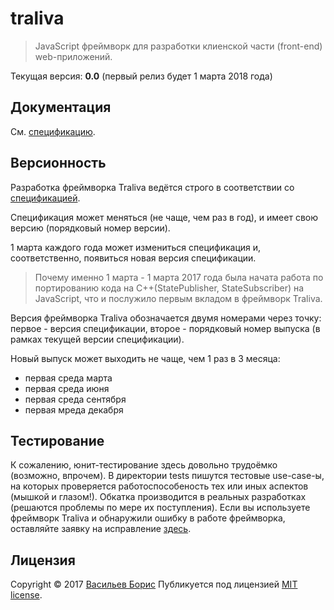 # traliva

>JavaScript фреймворк для разработки клиенской части (front-end) web-приложений.

Текущая версия: **0.0** (первый релиз будет 1 марта 2018 года)

## Документация

См. [спецификацию](https://github.com/1024sparrow/traliva_doc).

## Версионность

Разработка фреймворка Traliva ведётся строго в соответствии со [спецификацией](https://github.com/1024sparrow/traliva_doc).

Спецификация может меняться (не чаще, чем раз в год), и имеет свою версию (порядковый номер версии).

1 марта каждого года может измениться спецификация и, соответственно, появиться новая версия спецификации.
>Почему именно 1 марта - 1 марта 2017 года была начата работа по портированию кода на C++(StatePublisher, StateSubscriber) на JavaScript, что и послужило первым вкладом в фреймворк Traliva.

Версия фреймворка Traliva обозначается двумя номерами через точку: первое - версия спецификации, второе - порядковый номер выпуска (в рамках текущей версии спецификации).

Новый выпуск может выходить не чаще, чем 1 раз в 3 месяца:
* первая среда марта
* первая среда июня
* первая среда сентября
* первая мреда декабря

## Тестирование

К сожалению, юнит-тестирование здесь довольно трудоёмко (возможно, впрочем). В директории tests пишутся тестовые use-case-ы, на которых проверяется работоспособеность тех или иных аспектов (мышкой и глазом!). Обкатка производится в реальных разработках (решаются проблемы по мере их поступления). Если вы используете фреймворк Traliva и обнаружили ошибку в работе фреймворка, оставляйте заявку на исправление [здесь](https://github.com/1024sparrow/traliva/issues/new).

## Лицензия

Copyright © 2017 [Васильев Борис](https://github.com/1024sparrow)
Публикуется под лицензией [MIT license](https://github.com/1024sparrow/traliva/blob/master/LICENSE).
